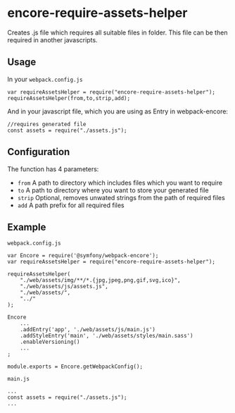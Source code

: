 # encore-require-assets-helper

Creates .js file which requires all suitable files in folder. This file can be then required in another javascripts. 

## Usage
In your `webpack.config.js`
```
var requireAssetsHelper = require("encore-require-assets-helper");
requireAssetsHelper(from,to,strip,add);
```

And in your javascript file, which you are using as Entry in webpack-encore:

```
//requires generated file
const assets = require("./assets.js");
```

## Configuration

The function has 4 parameters:

* `from` A path to directory which includes files which you want to require
* `to` A path to directory where you want to store your generated file
* `strip` Optional, removes unwated strings from the path of required files
* `add` A path prefix for all required files

## Example

`webpack.config.js`

```
var Encore = require('@symfony/webpack-encore');
var requireAssetsHelper = require("encore-require-assets-helper");

requireAssetsHelper(
    "./web/assets/img/**/*.{jpg,jpeg,png,gif,svg,ico}",
    "./web/assets/js/assets.js",
    "./web/assets/",
    "../"
);

Encore
    ...
    .addEntry('app', './web/assets/js/main.js')
    .addStyleEntry('main', './web/assets/styles/main.sass')
    .enableVersioning()
    ...
;

module.exports = Encore.getWebpackConfig();

```

`main.js`

```
...    
const assets = require("./assets.js");
...
```



